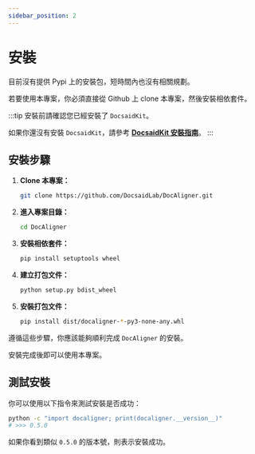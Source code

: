 ```yaml
---
sidebar_position: 2
---
```


# 安裝

目前沒有提供 Pypi 上的安裝包，短時間內也沒有相關規劃。

若要使用本專案，你必須直接從 Github 上 clone 本專案，然後安裝相依套件。

:::tip
安裝前請確認您已經安裝了 `DocsaidKit`。

如果你還沒有安裝 `DocsaidKit`，請參考 [**DocsaidKit 安裝指南**](../docsaidkit/installation)。
:::

## 安裝步驟

1. **Clone 本專案：**

    ```bash
    git clone https://github.com/DocsaidLab/DocAligner.git
    ```

2. **進入專案目錄：**

    ```bash
    cd DocAligner
    ```

3. **安裝相依套件：**

    ```bash
    pip install setuptools wheel
    ```

3. **建立打包文件：**

    ```bash
    python setup.py bdist_wheel
    ```

4. **安裝打包文件：**

    ```bash
    pip install dist/docaligner-*-py3-none-any.whl
    ```

遵循這些步驟，你應該能夠順利完成 `DocAligner` 的安裝。

安裝完成後即可以使用本專案。

## 測試安裝

你可以使用以下指令來測試安裝是否成功：

```bash
python -c "import docaligner; print(docaligner.__version__)"
# >>> 0.5.0
```

如果你看到類似 `0.5.0` 的版本號，則表示安裝成功。
